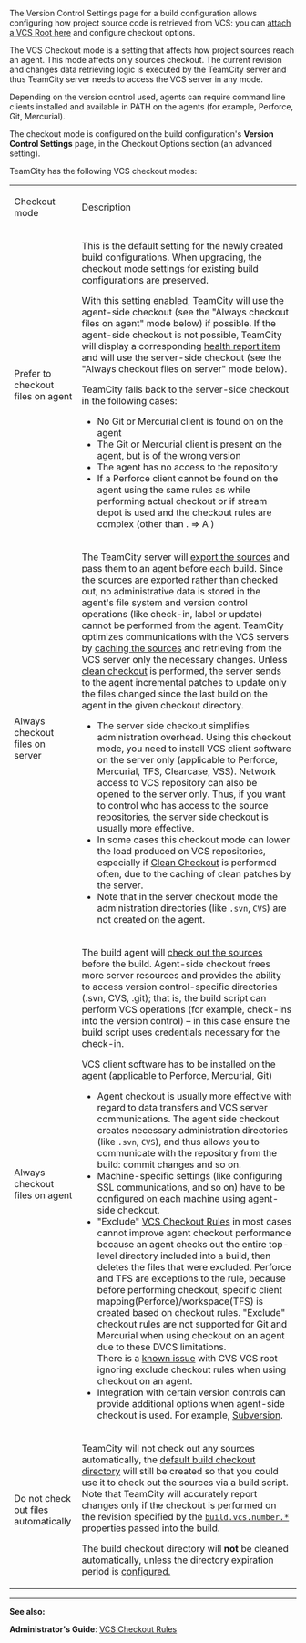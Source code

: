 [//]: # (title: VCS Checkout Mode)
[//]: # (auxiliary-id: VCS Checkout Mode)
The Version Control Settings page for a build configuration allows configuring how project source code is retrieved from VCS: you can [attach a VCS Root here](configuring-vcs-settings.md) and configure checkout options.

The VCS Checkout mode is a setting that affects how project sources reach an agent. This mode affects only sources checkout. The current revision and changes data retrieving logic is executed by the TeamCity server and thus TeamCity server needs to access the VCS server in any mode.

Depending on the version control used, agents can require command line clients installed and available in PATH on the agents (for example, Perforce, Git, Mercurial).

The checkout mode is configured on the build configuration's __Version Control Settings__ page, in the Checkout Options section (an advanced setting).

TeamCity has the following VCS checkout modes:

<table><tr>

<td>

Checkout mode


</td>

<td>

Description


</td></tr><tr>

<td>

Prefer to checkout files on agent

</td>

<td>

This is the default setting for the newly created build configurations. When upgrading, the checkout mode settings for existing build configurations are preserved.

With this setting enabled, TeamCity will use the agent\-side checkout (see the "Always checkout files on agent" mode below) if possible. If the agent\-side checkout is not possible, TeamCity will display a corresponding [health report item](server-health.md) and will use the server\-side checkout (see the "Always checkout files on server" mode below).

TeamCity falls back to the server\-side checkout in the following cases:

* No Git or Mercurial client is found on on the agent
* The Git or Mercurial client is present on the agent, but is of the wrong version
* The agent has no access to the repository
* If a Perforce client cannot be found on the agent using the same rules as while performing actual checkout or if stream depot is used and the checkout rules are complex (other than . =&gt; A )


</td></tr><tr>

<td>

 Always checkout files on server


</td>

<td>

The TeamCity server will [export the sources](build-checkout-directory.md) and pass them to an agent before each build. Since the sources are exported rather than checked out, no administrative data is stored in the agent's file system and version control operations (like check\-in, label or update) cannot be performed from the agent. TeamCity optimizes communications with the VCS servers by [caching the sources](clean-checkout.md) and retrieving from the VCS server only the necessary changes. Unless [clean checkout](clean-checkout.md) is performed, the server sends to the agent incremental patches to update only the files changed since the last build on the agent in the given checkout directory.

<note>

* The server side checkout simplifies administration overhead. Using this checkout mode, you need to install VCS client software on the server only (applicable to Perforce, Mercurial, TFS, Clearcase, VSS). Network access to VCS repository can also be opened to the server only. Thus, if you want to control who has access to the source repositories, the server side checkout is usually more effective.
* In some cases this checkout mode can lower the load produced on VCS repositories, especially if [Clean Checkout](clean-checkout.md) is performed often, due to the caching of clean patches by the server.
* Note that in the server checkout mode the administration directories (like `.svn`, `CVS`) are not created on the agent.
</note>


</td></tr><tr>

<td>

 Always checkout files on agent


</td>

<td>

The build agent will [check out the sources](build-checkout-directory.md) before the build. Agent\-side checkout frees more server resources and provides the ability to access version control\-specific directories (.svn, CVS, .git); that is, the build script can perform VCS operations (for example, check\-ins into the version control) – in this case ensure the build script uses credentials necessary for the check\-in.

VCS client software has to be installed on the agent (applicable to Perforce, Mercurial, Git) 

<note>

* Agent checkout is usually more effective with regard to data transfers and VCS server communications. The agent side checkout creates necessary administration directories (like `.svn`, `CVS`), and thus allows you to communicate with the repository from the build: commit changes and so on.
* Machine\-specific settings (like configuring SSL communications, and so on) have to be configured on each machine using agent\-side checkout.
* "Exclude" [VCS Checkout Rules](vcs-checkout-rules.md) in most cases cannot improve agent checkout performance because an agent checks out the entire top\-level directory included into a build, then deletes the files that were excluded. Perforce and TFS are exceptions to the rule, because before performing checkout, specific client mapping(Perforce)/workspace(TFS) is created based on checkout rules. "Exclude" checkout rules are not supported for Git and Mercurial when using checkout on an agent due to these DVCS limitations.    
There is a [known issue](https://youtrack.jetbrains.com/issue/TW-43648) with CVS VCS root ignoring exclude checkout rules when using checkout on an agent.
* Integration with certain version controls can provide additional options when agent\-side checkout is used. For example, [Subversion](subversion.md).

</note>


</td></tr><tr>

<td>

Do not check out files automatically


</td>

<td>

TeamCity will not check out any sources automatically, the [default build checkout directory](build-checkout-directory.md) will still be created so that you could use it to check out the sources via a build script. Note that TeamCity will accurately report changes only if the checkout is performed on the revision specified by the [`build.vcs.number.*`](predefined-build-parameters.md) properties passed into the build.

The build checkout directory will __not__ be cleaned automatically, unless the directory expiration period is [configured.](build-checkout-directory.md)


</td></tr></table>

 
__  __

__See also:__

__Administrator's Guide__: [VCS Checkout Rules](vcs-checkout-rules.md)
